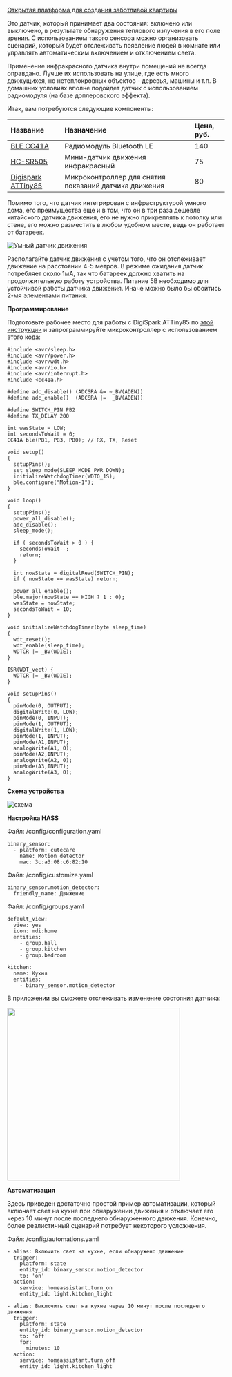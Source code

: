 [Открытая платформа для создания заботливой квартиры](http://cutecare.ru)
 
Это датчик, который принимает два состояния: включено или выключено, в результате обнаружения теплового излучения в его поле зрения. 
С использованием такого сенсора можно организовать сценарий, который будет отслеживать появление людей в комнате или управлять автоматическим включением и отключением света.

Применение инфракрасного датчика внутри помещений не всегда оправдано. Лучше их использовать на улице, где есть много движущихся, но нетеплокровных объектов - деревья, машины и т.п. В домашних условиях вполне подойдет датчик с использованием радиомодуля (на базе доплеровского эффекта).

Итак, вам потребуются следующие компоненты:

|Название|Назначение|Цена, руб.|
| :----------- |:----------- |:----------- |
|[BLE CC41A](https://rover.ebay.com/rover/1/711-53200-19255-0/1?icep_id=114&ipn=icep&toolid=20004&campid=5338218090&mpre=https%3A%2F%2Fwww.ebay.com%2Fitm%2FBluetooth-4-0-BLE-Low-Power-CC2541-JDY-08-Support-Airsync-iBeacon-Module%2F322511962233%3FssPageName%3DSTRK%253AMEBIDX%253AIT%26_trksid%3Dp2057872.m2749.l2649)|Радиомодуль Bluetooth LE|140|
|[HC-SR505](https://rover.ebay.com/rover/1/711-53200-19255-0/1?icep_id=114&ipn=icep&toolid=20004&campid=5338218090&mpre=https%3A%2F%2Fwww.ebay.com%2Fitm%2FHC-SR501-SR04-SR505-Mini-PIR-Infrarot-Sensor-Module-forArduino-Raspberry-Pi%2F401232752070%3FssPageName%3DSTRK%253AMEBIDX%253AIT%26var%3D670821966681%26_trksid%3Dp2057872.m2749.l2649)|Мини-датчик движения инфракрасный|75|
|[Digispark ATTiny85](https://rover.ebay.com/rover/1/711-53200-19255-0/1?icep_id=114&ipn=icep&toolid=20004&campid=5338218090&mpre=https%3A%2F%2Fwww.ebay.com%2Fitm%2FDigispark-Kickstarter-Attiny85-USB-Development-Board-for-arduino-NEW%2F311076127758%3FssPageName%3DSTRK%253AMEBIDX%253AIT%26_trksid%3Dp2057872.m2749.l2649)|Микроконтроллер для снятия показаний датчика движения|80|

Помимо того, что датчик интегрирован с инфраструктурой умного дома, его преимущества еще и в том, что он в три раза дешевле китайского датчика движения, его не нужно прикреплять к потолку или стене, его можно разместить в любом удобном месте, ведь он работает от батареек.

![Умный датчик движения](https://github.com/cutecare/cutecare-docs/blob/master/images/MotionDetecorDevice.jpg?raw=true)

Располагайте датчик движения с учетом того, что он отслеживает движение на расстоянии 4-5 метров. 
В режиме ожидания датчик потребляет около 1мА, так что батареек должно хватить на продолжительную работу устройства. Питание 5В необходимо для устойчивой работы датчика движения. Иначе можно было бы обойтись 2-мя элементами питания.

**Программирование**

Подготовьте рабочее место для работы с DigiSpark ATTiny85 по [этой инструкции](http://cutecare.readthedocs.io/ru/master/%D0%9C%D0%B8%D0%BA%D1%80%D0%BE%D0%BA%D0%BE%D0%BD%D1%82%D1%80%D0%BE%D0%BB%D0%BB%D0%B5%D1%80%D1%8B/) и запрограммируйте микроконтроллер с использованием этого кода:

```
#include <avr/sleep.h>      
#include <avr/power.h>    
#include <avr/wdt.h>         
#include <avr/io.h>
#include <avr/interrupt.h>
#include <cc41a.h>

#define adc_disable() (ADCSRA &= ~_BV(ADEN))
#define adc_enable()  (ADCSRA |=  _BV(ADEN))

#define SWITCH_PIN PB2
#define TX_DELAY 200

int wasState = LOW;
int secondsToWait = 0;
CC41A ble(PB1, PB3, PB0); // RX, TX, Reset

void setup() 
{
  setupPins();
  set_sleep_mode(SLEEP_MODE_PWR_DOWN);
  initializeWatchdogTimer(WDTO_1S);
  ble.configure("Motion-1");
}

void loop() 
{
  setupPins();
  power_all_disable();
  adc_disable();
  sleep_mode();

  if ( secondsToWait > 0 ) {
    secondsToWait--;
    return;
  }

  int nowState = digitalRead(SWITCH_PIN);
  if ( nowState == wasState) return;

  power_all_enable();
  ble.major(nowState == HIGH ? 1 : 0);
  wasState = nowState;
  secondsToWait = 10;
}

void initializeWatchdogTimer(byte sleep_time)
{
  wdt_reset();
  wdt_enable(sleep_time);
  WDTCR |= _BV(WDIE);
}

ISR(WDT_vect) {
  WDTCR |= _BV(WDIE);
}

void setupPins()
{
  pinMode(0, OUTPUT);
  digitalWrite(0, LOW);
  pinMode(0, INPUT);
  pinMode(1, OUTPUT);
  digitalWrite(1, LOW);
  pinMode(1, INPUT);
  pinMode(A1,INPUT);
  analogWrite(A1, 0);
  pinMode(A2,INPUT);
  analogWrite(A2, 0);
  pinMode(A3,INPUT);
  analogWrite(A3, 0);
}
```

**Схема устройства**

![схема](https://github.com/cutecare/cutecare-docs/blob/master/images/binarySensorJDY08MotionDetector_bb.png?raw=true)

**Настройка HASS**

Файл: /config/configuration.yaml
```
binary_sensor:
  - platform: cutecare
    name: Motion detector
    mac: 3c:a3:08:c6:82:10
```

Файл: /config/customize.yaml
```
binary_sensor.motion_detector:
  friendly_name: Движение
```

Файл: /config/groups.yaml
```
default_view:
  view: yes
  icon: mdi:home
  entities:
    - group.hall
    - group.kitchen
    - group.bedroom

kitchen:
  name: Кухня
  entities:
    - binary_sensor.motion_detector
```

В приложении вы сможете отслеживать изменение состояния датчика:

<img src="https://github.com/cutecare/cutecare-docs/blob/master/images/binary-sensor-jdy08-app.png?raw=true" width="400">

**Автоматизация**

Здесь приведен достаточно простой пример автоматизации, который включает свет на кухне при обнаружении движения и отключает его через 10 минут после последнего обнаруженного движения. Конечно, более реалистичный сценарий потребует некоторого усложнения.

Файл: /config/automations.yaml
```
- alias: Включить свет на кухне, если обнаружено движение
  trigger:
    platform: state
    entity_id: binary_sensor.motion_detector
    to: 'on'
  action:
    service: homeassistant.turn_on
    entity_id: light.kitchen_light

- alias: Выключить свет на кухне через 10 минут после последнего движения
  trigger:
    platform: state
    entity_id: binary_sensor.motion_detector
    to: 'off'
    for:
      minutes: 10
  action:
    service: homeassistant.turn_off
    entity_id: light.kitchen_light
```
